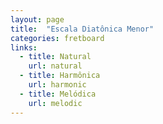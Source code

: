 ```yaml
---
layout: page
title:  "Escala Diatônica Menor"
categories: fretboard
links:
  - title: Natural
    url: natural
  - title: Harmônica
    url: harmonic
  - title: Melódica
    url: melodic
---
```

